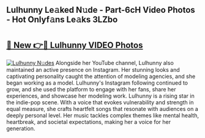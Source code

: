 ## Lulhunny Le𝚊ked N𝚞de - Part-6cH Video Photos - Hot Onlyf𝚊ns Le𝚊ks 3LZbo

# <h2><a href="http://ab6994.deff.icu/?id=Lulhunny">🔗 New 👉🔴 Lulhunny VIDEO Photos</a></h2>

[![Lulhunny N𝚞des](https://i.imgur.com/rIISA9y.gif)](http://ab6994.deff.icu/?id=Lulhunny)
Alongside her YouTube channel, Lulhunny also maintained an active presence on Instagram. Her stunning looks and captivating personality caught the attention of modeling agencies, and she began working as a model. Lulhunny's Instagram following continued to grow, and she used the platform to engage with her fans, share her experiences, and showcase her modeling work. Lulhunny is a rising star in the indie-pop scene. With a voice that evokes vulnerability and strength in equal measure, she crafts heartfelt songs that resonate with audiences on a deeply personal level. Her music tackles complex themes like mental health, heartbreak, and societal expectations, making her a voice for her generation.
